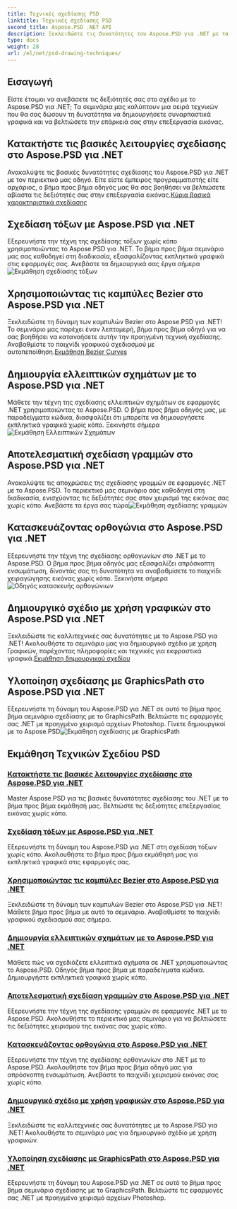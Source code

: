 ```yaml
---
title: Τεχνικές σχεδίασης PSD
linktitle: Τεχνικές σχεδίασης PSD
second_title: Aspose.PSD .NET API
description: Ξεκλειδώστε τις δυνατότητες του Aspose.PSD για .NET με τα σεμινάρια μας! Κατακτήστε τα βασικά χαρακτηριστικά σχεδίασης, δημιουργήστε εκπληκτικά γραφικά και αναβαθμίστε τις δεξιότητες χειρισμού της εικόνας σας.
type: docs
weight: 28
url: /el/net/psd-drawing-techniques/
---
```


## Εισαγωγή

Είστε έτοιμοι να ανεβάσετε τις δεξιότητές σας στο σχέδιο με το Aspose.PSD για .NET; Τα σεμινάρια μας καλύπτουν μια σειρά τεχνικών που θα σας δώσουν τη δυνατότητα να δημιουργήσετε συναρπαστικά γραφικά και να βελτιώσετε την επάρκειά σας στην επεξεργασία εικόνας.

## Κατακτήστε τις βασικές λειτουργίες σχεδίασης στο Aspose.PSD για .NET

 Ανακαλύψτε τις βασικές δυνατότητες σχεδίασης του Aspose.PSD για .NET με τον περιεκτικό μας οδηγό. Είτε είστε έμπειρος προγραμματιστής είτε αρχάριος, ο βήμα προς βήμα οδηγός μας θα σας βοηθήσει να βελτιώσετε αβίαστα τις δεξιότητές σας στην επεξεργασία εικόνας.[Κύρια βασικά χαρακτηριστικά σχεδίασης](./mastering-core-drawing-features/)

## Σχεδίαση τόξων με Aspose.PSD για .NET

 Εξερευνήστε την τέχνη της σχεδίασης τόξων χωρίς κόπο χρησιμοποιώντας το Aspose.PSD για .NET. Το βήμα προς βήμα σεμινάριο μας σας καθοδηγεί στη διαδικασία, εξασφαλίζοντας εκπληκτικά γραφικά στις εφαρμογές σας. Ανεβάστε τα δημιουργικά σας έργα σήμερα![Εκμάθηση σχεδίασης τόξων](./drawing-arcs/)

## Χρησιμοποιώντας τις καμπύλες Bezier στο Aspose.PSD για .NET

 Ξεκλειδώστε τη δύναμη των καμπυλών Bezier στο Aspose.PSD για .NET! Το σεμινάριο μας παρέχει έναν λεπτομερή, βήμα προς βήμα οδηγό για να σας βοηθήσει να κατανοήσετε αυτήν την προηγμένη τεχνική σχεδίασης. Αναβαθμίστε το παιχνίδι γραφικού σχεδιασμού με αυτοπεποίθηση.[Εκμάθηση Bezier Curves](./utilizing-bezier-curves/)

## Δημιουργία ελλειπτικών σχημάτων με το Aspose.PSD για .NET

 Μάθετε την τέχνη της σχεδίασης ελλειπτικών σχημάτων σε εφαρμογές .NET χρησιμοποιώντας το Aspose.PSD. Ο βήμα προς βήμα οδηγός μας, με παραδείγματα κώδικα, διασφαλίζει ότι μπορείτε να δημιουργήσετε εκπληκτικά γραφικά χωρίς κόπο. Ξεκινήστε σήμερα![Εκμάθηση Ελλειπτικών Σχημάτων](./creating-elliptical-shapes/)

## Αποτελεσματική σχεδίαση γραμμών στο Aspose.PSD για .NET

 Ανακαλύψτε τις αποχρώσεις της σχεδίασης γραμμών σε εφαρμογές .NET με το Aspose.PSD. Το περιεκτικό μας σεμινάριο σάς καθοδηγεί στη διαδικασία, ενισχύοντας τις δεξιότητές σας στον χειρισμό της εικόνας σας χωρίς κόπο. Ανεβάστε τα έργα σας τώρα![Εκμάθηση σχεδίασης γραμμών](./drawing-lines-effectively/)

## Κατασκευάζοντας ορθογώνια στο Aspose.PSD για .NET

Εξερευνήστε την τέχνη της σχεδίασης ορθογωνίων στο .NET με το Aspose.PSD. Ο βήμα προς βήμα οδηγός μας εξασφαλίζει απρόσκοπτη ενσωμάτωση, δίνοντάς σας τη δυνατότητα να αναβαθμίσετε το παιχνίδι χειραγώγησης εικόνας χωρίς κόπο. Ξεκινήστε σήμερα![Οδηγός κατασκευής ορθογώνιων](./constructing-rectangles/)

## Δημιουργικό σχέδιο με χρήση γραφικών στο Aspose.PSD για .NET

 Ξεκλειδώστε τις καλλιτεχνικές σας δυνατότητες με το Aspose.PSD για .NET! Ακολουθήστε το σεμινάριο μας για δημιουργικό σχέδιο με χρήση Γραφικών, παρέχοντας πληροφορίες και τεχνικές για εκφραστικά γραφικά.[Εκμάθηση δημιουργικού σχεδίου](./creative-drawing-using-graphics/)

## Υλοποίηση σχεδίασης με GraphicsPath στο Aspose.PSD για .NET

 Εξερευνήστε τη δύναμη του Aspose.PSD για .NET σε αυτό το βήμα προς βήμα σεμινάριο σχεδίασης με το GraphicsPath. Βελτιώστε τις εφαρμογές σας .NET με προηγμένο χειρισμό αρχείων Photoshop. Γίνετε δημιουργικοί με το Aspose.PSD![Εκμάθηση σχεδίασης με GraphicsPath](./implementing-drawing-with-graphicspath/)

## Εκμάθηση Τεχνικών Σχεδίου PSD
### [Κατακτήστε τις βασικές λειτουργίες σχεδίασης στο Aspose.PSD για .NET](./mastering-core-drawing-features/)
Master Aspose.PSD για τις βασικές δυνατότητες σχεδίασης του .NET με το βήμα προς βήμα εκμάθησή μας. Βελτιώστε τις δεξιότητες επεξεργασίας εικόνας χωρίς κόπο.
### [Σχεδίαση τόξων με Aspose.PSD για .NET](./drawing-arcs/)
Εξερευνήστε τη δύναμη του Aspose.PSD για .NET στη σχεδίαση τόξων χωρίς κόπο. Ακολουθήστε το βήμα προς βήμα εκμάθησή μας για εκπληκτικά γραφικά στις εφαρμογές σας.
### [Χρησιμοποιώντας τις καμπύλες Bezier στο Aspose.PSD για .NET](./utilizing-bezier-curves/)
Ξεκλειδώστε τη δύναμη των καμπυλών Bezier στο Aspose.PSD για .NET! Μάθετε βήμα προς βήμα με αυτό το σεμινάριο. Αναβαθμίστε το παιχνίδι γραφικού σχεδιασμού σας σήμερα.
### [Δημιουργία ελλειπτικών σχημάτων με το Aspose.PSD για .NET](./creating-elliptical-shapes/)
Μάθετε πώς να σχεδιάζετε ελλειπτικά σχήματα σε .NET χρησιμοποιώντας το Aspose.PSD. Οδηγός βήμα προς βήμα με παραδείγματα κώδικα. Δημιουργήστε εκπληκτικά γραφικά χωρίς κόπο.
### [Αποτελεσματική σχεδίαση γραμμών στο Aspose.PSD για .NET](./drawing-lines-effectively/)
Εξερευνήστε την τέχνη της σχεδίασης γραμμών σε εφαρμογές .NET με το Aspose.PSD. Ακολουθήστε το περιεκτικό μας σεμινάριο για να βελτιώσετε τις δεξιότητες χειρισμού της εικόνας σας χωρίς κόπο.
### [Κατασκευάζοντας ορθογώνια στο Aspose.PSD για .NET](./constructing-rectangles/)
Εξερευνήστε την τέχνη της σχεδίασης ορθογωνίων στο .NET με το Aspose.PSD. Ακολουθήστε τον βήμα προς βήμα οδηγό μας για απρόσκοπτη ενσωμάτωση. Ανεβάστε το παιχνίδι χειρισμού εικόνας σας χωρίς κόπο.
### [Δημιουργικό σχέδιο με χρήση γραφικών στο Aspose.PSD για .NET](./creative-drawing-using-graphics/)
Ξεκλειδώστε τις καλλιτεχνικές σας δυνατότητες με το Aspose.PSD για .NET! Ακολουθήστε το σεμινάριο μας για δημιουργικό σχέδιο με χρήση γραφικών.
### [Υλοποίηση σχεδίασης με GraphicsPath στο Aspose.PSD για .NET](./implementing-drawing-with-graphicspath/)
Εξερευνήστε τη δύναμη του Aspose.PSD για .NET σε αυτό το βήμα προς βήμα σεμινάριο σχεδίασης με το GraphicsPath. Βελτιώστε τις εφαρμογές σας .NET με προηγμένο χειρισμό αρχείων Photoshop.